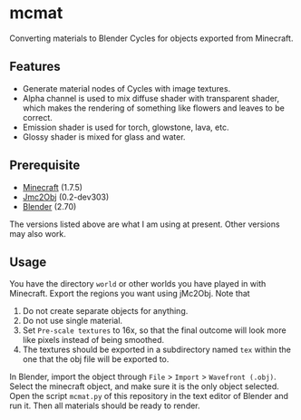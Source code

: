 mcmat
=====

Converting materials to Blender Cycles for objects exported from Minecraft.

Features
--------
* Generate material nodes of Cycles with image textures.
* Alpha channel is used to mix diffuse shader with transparent shader, which makes the rendering of something like flowers and leaves to be correct.
* Emission shader is used for torch, glowstone, lava, etc.
* Glossy shader is mixed for glass and water.

Prerequisite
------------

* [Minecraft](https://minecraft.net) (1.7.5)
* [Jmc2Obj](http://www.jmc2obj.net) (0.2-dev303)
* [Blender](http://www.blender.org) (2.70)

The versions listed above are what I am using at present. Other versions may also work. 

Usage
-----

You have the directory `world` or other worlds you have played in with Minecraft. Export the regions you want using jMc2Obj. Note that

1. Do not create separate objects for anything.
2. Do not use single material.
3. Set `Pre-scale textures` to 16x, so that the final outcome will look more like pixels instead of being smoothed.
4. The textures should be exported in a subdirectory named `tex` within the one that the obj file will be exported to.

In Blender, import the object through `File` > `Import` > `Wavefront (.obj)`. Select the minecraft object, and make sure it is the only object selected. Open the script `mcmat.py` of this repository in the text editor of Blender and run it. Then all materials should be ready to render.
